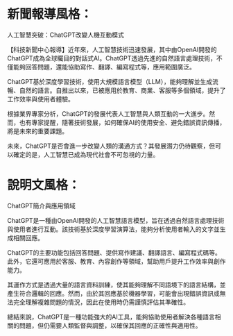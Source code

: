 # 新聞報導風格：
人工智慧突破：ChatGPT改變人機互動模式

【科技新聞中心報導】近年來，人工智慧技術迅速發展，其中由OpenAI開發的ChatGPT成為全球矚目的對話式AI。ChatGPT透過先進的自然語言處理技術，不僅能夠回答問題，還能協助寫作、翻譯、編寫程式等，應用範圍廣泛。

ChatGPT基於深度學習技術，使用大規模語言模型（LLM），能夠理解並生成流暢、自然的語言。自推出以來，已被應用於教育、商業、客服等多個領域，提升了工作效率與使用者體驗。

根據業界專家分析，ChatGPT的發展代表人工智慧與人類互動的一大進步。然而，也有專家提醒，隨著技術發展，如何確保AI的使用安全、避免錯誤資訊傳播，將是未來的重要課題。

未來，ChatGPT是否會進一步改變人類的溝通方式？其發展潛力仍待觀察，但可以確定的是，人工智慧已成為現代社會不可忽視的力量。

# 說明文風格：
ChatGPT簡介與應用領域

ChatGPT是一種由OpenAI開發的人工智慧語言模型，旨在透過自然語言處理技術與使用者進行互動。該技術基於深度學習演算法，能夠分析使用者輸入的文字並生成相關回應。

ChatGPT的主要功能包括回答問題、提供寫作建議、翻譯語言、編寫程式碼等。此外，它還可應用於客服、教育、內容創作等領域，幫助用戶提升工作效率與創作能力。

其運作方式是透過大量的語言資料訓練，使其能夠理解不同語境下的語言結構，並產生符合邏輯的回應。然而，由於其回應基於機器學習，可能會出現錯誤資訊或無法完全理解複雜問題的情況，因此在使用時仍需謹慎評估其準確性。

總結來說，ChatGPT是一種功能強大的AI工具，能夠協助使用者解決各種語言相關的問題，但仍需要人類監督與調整，以確保其回應的正確性與適用性。

